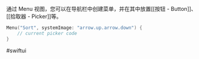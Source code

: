通过 Menu 视图，您可以在导航栏中创建菜单，并在其中放置[[按钮 - Button]]、[[拾取器 - Picker]]等。

```swift
Menu("Sort", systemImage: "arrow.up.arrow.down") {
    // current picker code
}
```

#swiftui 